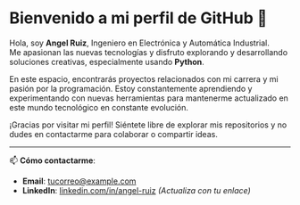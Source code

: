 # Bienvenido a mi perfil de GitHub 👋

Hola, soy **Angel Ruiz**, Ingeniero en Electrónica y Automática Industrial.  
Me apasionan las nuevas tecnologías y disfruto explorando y desarrollando soluciones creativas, especialmente usando **Python**.

En este espacio, encontrarás proyectos relacionados con mi carrera y mi pasión por la programación. Estoy constantemente aprendiendo y experimentando con nuevas herramientas para mantenerme actualizado en este mundo tecnológico en constante evolución.

¡Gracias por visitar mi perfil! Siéntete libre de explorar mis repositorios y no dudes en contactarme para colaborar o compartir ideas.

---

📫 **Cómo contactarme**:  
- **Email**: [tucorreo@example.com](mailto:tucorreo@example.com)  
- **LinkedIn**: [linkedin.com/in/angel-ruiz](https://linkedin.com/in/angel-ruiz) *(Actualiza con tu enlace)*  
